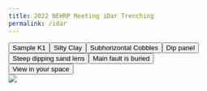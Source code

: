 ```yaml
---
title: 2022 NEHRP Meeting iDar Trenching
permalink: /idar
---
```


<script type="module" src="https://unpkg.com/@google/model-viewer/dist/model-viewer.min.js"></script>

<model-viewer bounds="tight" src="/assets/models/KuraT2021.glb" ar ar-modes="webxr scene-viewer quick-look" camera-controls environment-image="neutral" poster="poster.webp" shadow-intensity="1" autoplay camera-orbit="-11.98deg 86.79deg auto">
    <button class="Hotspot" slot="hotspot-1" data-position="2.9094852553033865m -2.200909702151977m 0.14856624725031176m" data-normal="0.17998374502524578m 0.14895348067662906m 0.9723264431871658m" data-visibility-attribute="visible">
        <div class="HotspotAnnotation">Sample K1</div>
    </button><button class="Hotspot" slot="hotspot-2" data-position="-0.597848311488566m 0.1534910486833006m 0.686857193046169m" data-normal="0.06875530367185981m 0.11593893818155399m 0.9908737915750543m" data-visibility-attribute="visible">
        <div class="HotspotAnnotation">Silty Clay</div>
    </button><button class="Hotspot" slot="hotspot-3" data-position="3.0902975854165495m 0.5733888106949426m -0.07037388577159076m" data-normal="0.49799727113246167m 0.38143161360002553m 0.7787866473502882m" data-visibility-attribute="visible">
        <div class="HotspotAnnotation">Subhorizontal Cobbles</div>
    </button><button class="Hotspot" slot="hotspot-4" data-position="-0.17306779632531955m -1.3709421219125815m 0.6603479636162349m" data-normal="0.25115308531849284m -0.05065232666708073m 0.9666211613337531m" data-visibility-attribute="visible">
        <div class="HotspotAnnotation">Dip panel</div>
    </button><button class="Hotspot" slot="hotspot-5" data-position="-4.884998873740132m -0.7883438470288516m -0.8803774741839743m" data-normal="-0.4068437085776824m -0.02795296326496233m 0.9130700020455527m" data-visibility-attribute="visible">
        <div class="HotspotAnnotation">Steep dipping sand lens</div>
    </button><button class="Hotspot" slot="hotspot-7" data-position="0.6700563161227948m -2.7238831120812117m 0.9453557738410775m" data-normal="0m 1m 2.220446049250313e-16m" data-visibility-attribute="visible">
        <div class="HotspotAnnotation">Main fault is buried</div>
    </button>
    <div class="progress-bar hide" slot="progress-bar">
        <div class="update-bar"></div>
    </div>
    <button slot="ar-button" id="ar-button">
        View in your space
    </button>
    <div id="ar-prompt">
        <img src="https://modelviewer.dev/shared-assets/icons/hand.png">
    </div>
</model-viewer>
